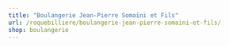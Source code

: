 ```yaml
---
title: "Boulangerie Jean-Pierre Somaïni et Fils"
url: /roquebilliere/boulangerie-jean-pierre-somaini-et-fils/
shop: boulangerie
---
```

